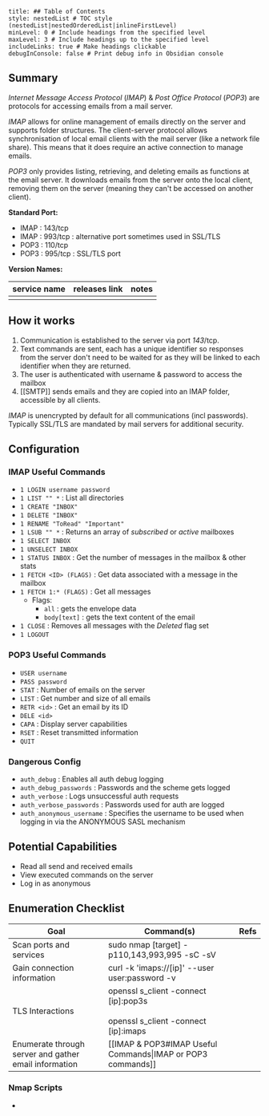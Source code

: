 ```table-of-contents
title: ## Table of Contents
style: nestedList # TOC style (nestedList|nestedOrderedList|inlineFirstLevel)
minLevel: 0 # Include headings from the specified level
maxLevel: 3 # Include headings up to the specified level
includeLinks: true # Make headings clickable
debugInConsole: false # Print debug info in Obsidian console
```

## Summary
*Internet Message Access Protocol* (*IMAP*) & *Post Office Protocol* (*POP3*) are protocols for accessing emails from a mail server. 

*IMAP* allows for online management of emails directly on the server and supports folder structures. The client-server protocol allows synchronisation of local email clients with the mail server (like a network file share). This means that it does require an active connection to manage emails.

*POP3* only provides listing, retrieving, and deleting emails as functions at the email server. It downloads emails from the server onto the local client, removing them on the server (meaning they can't be accessed on another client).



**Standard Port:** 
- IMAP : 143/tcp
- IMAP : 993/tcp : alternative port sometimes used in SSL/TLS
- POP3 : 110/tcp
- POP3 : 995/tcp : SSL/TLS port

**Version Names:** 

| service name | releases link | notes |
| ------------ | ------------- | ----- |
|              |               |       |
## How it works
1. Communication is established to the server via port *143*/tcp.
2. Text commands are sent, each has a unique identifier so responses from the server don't need to be waited for as they will be linked to each identifier when they are returned.
3. The user is authenticated with username & password to access the mailbox
4. [[SMTP]] sends emails and they are copied into an IMAP folder, accessible by all clients.

*IMAP* is unencrypted by default for all communications (incl passwords). Typically SSL/TLS are mandated by mail servers for additional security.


## Configuration
### IMAP Useful Commands
- `1 LOGIN username password`
- `1 LIST "" *` : List all directories
- `1 CREATE "INBOX"`
- `1 DELETE "INBOX"`
- `1 RENAME "ToRead" "Important"`
- `1 LSUB "" *` : Returns an array of *subscribed* or *active* mailboxes
- `1 SELECT INBOX`
- `1 UNSELECT INBOX`
- `1 STATUS INBOX` : Get the number of messages in the mailbox & other stats
- `1 FETCH <ID> (FLAGS)` : Get data associated with a message in the mailbox
- `1 FETCH 1:* (FLAGS)` : Get all messages
	- Flags:
		- `all` : gets the envelope data
		- `body[text]` : gets the text content of the email
- `1 CLOSE` : Removes all messages with the *Deleted* flag set
- `1 LOGOUT`
### POP3 Useful Commands
- `USER username`
- `PASS password`
- `STAT` : Number of emails on the server
- `LIST` : Get number and size of all emails
- `RETR <id>` : Get an email by its ID
- `DELE <id>`
- `CAPA` : Display server capabilities
- `RSET` : Reset transmitted information
- `QUIT`

### Dangerous Config
- `auth_debug` : Enables all auth debug logging
- `auth_debug_passwords` : Passwords and the scheme gets logged
- `auth_verbose` : Logs unsuccessful auth requests
- `auth_verbose_passwords` : Passwords used for auth are logged
- `auth_anonymous_username` : Specifies the username to be used when logging in via the ANONYMOUS SASL mechanism

## Potential Capabilities
- Read all send and received emails
- View executed commands on the server
- Log in as anonymous

## Enumeration Checklist

| Goal                                                  | Command(s)                                                                       | Refs |
| ----------------------------------------------------- | -------------------------------------------------------------------------------- | ---- |
| Scan ports and services                               | sudo nmap [target] -p110,143,993,995 -sC -sV                                     |      |
| Gain connection information                           | curl -k 'imaps://[ip]' --user user:password -v                                   |      |
| TLS Interactions                                      | openssl s_client -connect [ip]:pop3s<br><br>openssl s_client -connect [ip]:imaps |      |
| Enumerate through server and gather email information | [[IMAP & POP3#IMAP Useful Commands\|IMAP or POP3 commands]]                      |      |
### Nmap Scripts
- 